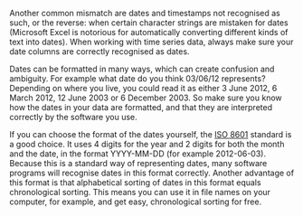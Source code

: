 Another common mismatch are dates and timestamps not recognised as such, or the reverse: when certain character strings are mistaken for dates (Microsoft Excel is notorious for automatically converting different kinds of text into dates). When working with time series data, always make sure your date columns are correctly recognised as dates.

Dates can be formatted in many ways, which can create confusion and ambiguity. For example what date do you think 03/06/12 represents? Depending on where you live, you could read it as either 3 June 2012, 6 March 2012, 12 June 2003 or 6 December 2003. So make sure you know how the dates in your data are formatted, and that they are interpreted correctly by the software you use.

If you can choose the format of the dates yourself, the [ISO 8601](https://en.wikipedia.org/wiki/ISO_8601) standard is a good choice. It uses 4 digits for the year and 2 digits for both the month and the date, in the format YYYY-MM-DD (for example 2012-06-03). Because this is a standard way of representing dates, many software programs will recognise dates in this format correctly. Another advantage of this format is that alphabetical sorting of dates in this format equals chronological sorting. This means you can use it in file names on your computer, for example, and get easy, chronological sorting for free.